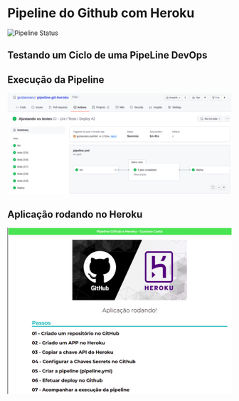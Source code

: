 # Pipeline do Github com Heroku

![Pipeline Status](https://github.com/gustavoaru/pipeline-git-heroku/actions/workflows/pipeline.yml/badge.svg) 


## Testando um Ciclo de uma PipeLine DevOps


## Execução da Pipeline

![Alt text](/static/imgs/readme-actions.png?raw=true "Pipeline no Github")



## Aplicação rodando no Heroku

![Alt text](/static/imgs/readme-resultado.png?raw=true "Aplicação Rodando no Heroku")